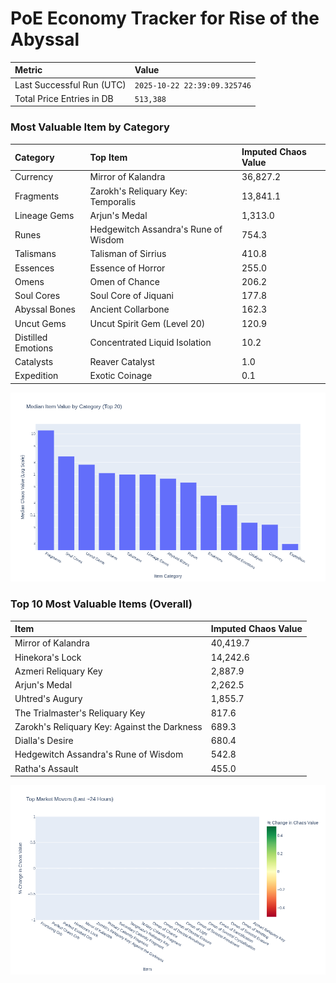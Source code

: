 # PoE Economy Tracker for Rise of the Abyssal

<!-- START_MAINTENANCE -->
| Metric | Value |
|:---|:---|
| Last Successful Run (UTC) | `2025-10-22 22:39:09.325746` |
| Total Price Entries in DB | `513,388` |

<!-- END_MAINTENANCE -->

<!-- START_DATAFRAME_DEBUG -->
<!-- END_DATAFRAME_DEBUG -->

<!-- START_CATEGORY_ANALYSIS -->
### Most Valuable Item by Category
| Category | Top Item | Imputed Chaos Value |
| :--- | :--- | :--- |
| Currency | Mirror of Kalandra | 36,827.2 |
| Fragments | Zarokh's Reliquary Key: Temporalis | 13,841.1 |
| Lineage Gems | Arjun's Medal | 1,313.0 |
| Runes | Hedgewitch Assandra's Rune of Wisdom | 754.3 |
| Talismans | Talisman of Sirrius | 410.8 |
| Essences | Essence of Horror | 255.0 |
| Omens | Omen of Chance | 206.2 |
| Soul Cores | Soul Core of Jiquani | 177.8 |
| Abyssal Bones | Ancient Collarbone | 162.3 |
| Uncut Gems | Uncut Spirit Gem (Level 20) | 120.9 |
| Distilled Emotions | Concentrated Liquid Isolation | 10.2 |
| Catalysts | Reaver Catalyst | 1.0 |
| Expedition | Exotic Coinage | 0.1 |


![Category Analysis Chart](charts/category_analysis.png)
<!-- END_ANALYSIS -->

<!-- START_ANALYSIS -->
### Top 10 Most Valuable Items (Overall)
| Item | Imputed Chaos Value |
| :--- | :--- |
| Mirror of Kalandra | 40,419.7 |
| Hinekora's Lock | 14,242.6 |
| Azmeri Reliquary Key | 2,887.9 |
| Arjun's Medal | 2,262.5 |
| Uhtred's Augury | 1,855.7 |
| The Trialmaster's Reliquary Key | 817.6 |
| Zarokh's Reliquary Key: Against the Darkness | 689.3 |
| Dialla's Desire | 680.4 |
| Hedgewitch Assandra's Rune of Wisdom | 542.8 |
| Ratha's Assault | 455.0 |


![Market Movers Chart](charts/market_movers.png)
<!-- END_ANALYSIS -->
